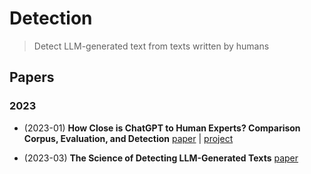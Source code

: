 # Detection


> Detect LLM-generated text from texts written by humans

## Papers

### 2023

- (2023-01) **How Close is ChatGPT to Human Experts? Comparison Corpus, Evaluation, and Detection** [paper](https://arxiv.org/abs/2301.07597) | [project](https://github.com/Hello-SimpleAI/chatgpt-comparison-detection)

- (2023-03) **The Science of Detecting LLM-Generated Texts** [paper](https://arxiv.org/abs/2303.07205)